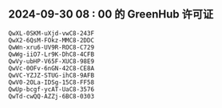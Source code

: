 ## 2024-09-30 08 : 00 的 GreenHub 许可证
```
QwXL-0SKM-uXjd-vwC8-243F
QwX2-6QsM-FOkz-MMC8-2DDC
QwWn-xru6-UV9R-ROC8-C729
QwWg-iiO7-Lr9K-DhC8-4CFB
QwVy-ubHP-V65F-XUC8-98E9
QwVc-0OFv-6nGN-42C8-CE8A
QwVC-YZJZ-STUG-ihC8-9AFB
QwV0-2OLa-IDSg-15C8-FF58
QwUp-bcgf-ycAT-UaC8-3576
QwTd-cwQQ-AZZj-6BC8-0303
```
